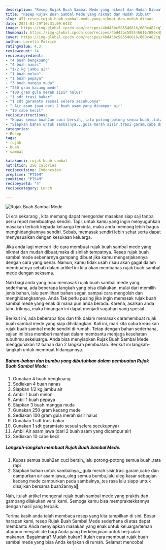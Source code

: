 ```yaml
---
description: "Resep Rujak Buah Sambal Mede yang nikmat dan Mudah Dibuat"
title: "Resep Rujak Buah Sambal Mede yang nikmat dan Mudah Dibuat"
slug: 451-resep-rujak-buah-sambal-mede-yang-nikmat-dan-mudah-dibuat
date: 2021-01-29T10:31:09.643Z
image: https://img-global.cpcdn.com/recipes/4bd43bc585546616/680x482cq70/rujak-buah-sambal-mede-foto-resep-utama.jpg
thumbnail: https://img-global.cpcdn.com/recipes/4bd43bc585546616/680x482cq70/rujak-buah-sambal-mede-foto-resep-utama.jpg
cover: https://img-global.cpcdn.com/recipes/4bd43bc585546616/680x482cq70/rujak-buah-sambal-mede-foto-resep-utama.jpg
author: Loretta Patrick
ratingvalue: 4.3
reviewcount: 14
recipeingredient:
- "4 buah bengkoang"
- "4 buah nanas"
- "1/2 kg jambu air"
- "1 buah melon"
- "1 buah pepaya"
- "3 buah mangga muda"
- "250 gram kacang mede"
- "100 gram gula merah sisir halus"
- "1 sdt trasi bakar"
- "1 sdt garamato sesuai selera secukupnya"
- " Air asam jawa dari 2 buah asam yang dicampur air"
- "10 cabe kecil"
recipeinstructions:
- "Kupas semua buah2an cuci bersih,,lalu potong-potong semua buah,,tata rapi"
- "Siapkan bahan untuk sambalnya,,,gula merah sisir,trasi garam,cabe dan campurkan air asam jawa,,uleg semua bumbu,lalu uleg kasar sebagian kacang mede campurkan pada sambalnya,,tes rasa lalu siapp untuk disajikan bersama buah2annya🤗"
categories:
- Resep
tags:
- rujak
- buah
- sambal

katakunci: rujak buah sambal 
nutrition: 256 calories
recipecuisine: Indonesian
preptime: "PT10M"
cooktime: "PT54M"
recipeyield: "4"
recipecategory: Lunch

---
```



![Rujak Buah Sambal Mede](https://img-global.cpcdn.com/recipes/4bd43bc585546616/680x482cq70/rujak-buah-sambal-mede-foto-resep-utama.jpg)

Di era  sekarang , kita memang dapat mengorder masakan siap saji tanpa perlu repot membuatnya sendiri. Tapi, untuk kamu yang ingin menyuguhkan masakan terbaik kepada keluarga tercinta, maka anda memang lebih bagus menghidangkannya sendiri. Sebab, memasak sendiri lebih sehat serta dapat menyesuaikan dengan kesukaan keluarga.

Jika anda lagi mencari ide cara membuat rujak buah sambal mede yang nikmat dan mudah dibuat,maka di sinilah tempatnya. Resep rujak buah sambal mede  sebenarnya gampang dibuat jika kamu mengerjakannya dengan cara yang benar. Namun, kamu tidak usah risau akan gagal dalam membuatnya 
sebab dalam artikel ini kita akan membahas rujak buah sambal mede dengan seksama.  



Nah bagi anda yang mau memasak rujak buah sambal mede yang sederhana, ada beberapa langkah yang bisa dilakukan, mulai dari memilih jenis bahan, lalu pemilihan bahan segar, sampai cara mengolah dan menghidangkannya. Anda Tak perlu pusing jika ingin memasak rujak buah sambal mede yang enak di mana pun anda berada. Karena, asalkan anda  tahu triknya, maka hidangan ini dapat menjadi suguhan yang spesial.

Berikut ini, ada beberapa tips dan trik dalam memasak caramembuat rujak buah sambal mede yang siap dihidangkan. Kali ini, mari kita coba kreasikan rujak buah sambal mede sendiri di rumah. Tetap dengan bahan sederhana, sajian ini bisa memberi manfaat dalam membantu menjaga kesehatan tubuhmu sekeluarga. Anda bisa menyiapkan Rujak Buah Sambal Mede menggunakan 12 bahan dan 2 langkah pembuatan. Berikut ini langkah-langkah untuk membuat hidangannya.

<!--inarticleads1-->

##### Bahan-bahan dan bumbu yang dibutuhkan dalam pembuatan Rujak Buah Sambal Mede:

1. Gunakan 4 buah bengkoang
1. Sediakan 4 buah nanas
1. Siapkan 1/2 kg jambu air
1. Ambil 1 buah melon
1. Ambil 1 buah pepaya
1. Siapkan 3 buah mangga muda
1. Gunakan 250 gram kacang mede
1. Sediakan 100 gram gula merah sisir halus
1. Gunakan 1 sdt trasi bakar
1. Gunakan 1 sdt garam(ato sesuai selera secukupnya)
1. Ambil  Air asam jawa (dari 2 buah asam yang dicampur air)
1. Sediakan 10 cabe kecil




<!--inarticleads2-->

##### Langkah-langkah membuat Rujak Buah Sambal Mede:

1. Kupas semua buah2an cuci bersih,,lalu potong-potong semua buah,,tata rapi
1. Siapkan bahan untuk sambalnya,,,gula merah sisir,trasi garam,cabe dan campurkan air asam jawa,,uleg semua bumbu,lalu uleg kasar sebagian kacang mede campurkan pada sambalnya,,tes rasa lalu siapp untuk disajikan bersama buah2annya🤗




Nah, itulah artikel mengenai  rujak buah sambal mede  yang praktis dan gampang dilakukan versi kami. Semoga kamu bisa mempraktekkannya dengan hasil yang terbaik. 

Terima kasih anda telah membaca resep yang kita tampilkan di sini. Besar harapan kami, resep  Rujak Buah Sambal Mede sederhana di atas dapat membantu Anda menyiapkan masakan yang enak untuk keluarga/teman ataupun menjadi ide bagi Anda yang berkeinginan untuk berjualan makanan. Bagaimana? Mudah bukan? Itulah cara membuat rujak buah sambal mede yang bisa Anda kerjakan di rumah. Selamat mencoba!

